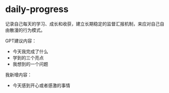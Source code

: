 # daily-progress

记录自己每天的学习、成长和收获，建立长期稳定的监督汇报机制，来应对自己自由散漫的行为模式。

GPT建议内容：

- 今天我完成了什么
- 学到的三个亮点
- 我想到的一个问题

我新增内容：

- 今天感到开心或者感激的事情

